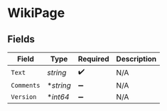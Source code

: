 # WikiPage


## Fields

| Field              | Type               | Required           | Description        |
| ------------------ | ------------------ | ------------------ | ------------------ |
| `Text`             | *string*           | :heavy_check_mark: | N/A                |
| `Comments`         | **string*          | :heavy_minus_sign: | N/A                |
| `Version`          | **int64*           | :heavy_minus_sign: | N/A                |